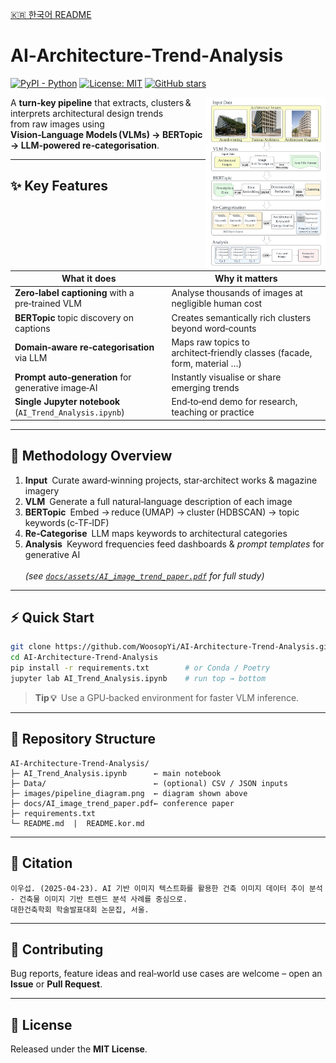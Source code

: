 <!-- ─────────────────────────── Language Switcher ─────────────────────────── -->
[🇰🇷 한국어 README](README.kor.md)

# AI‑Architecture‑Trend‑Analysis 
[![PyPI - Python](https://img.shields.io/badge/python-v3.10%2B-blue.svg)](https://www.python.org/)
[![License: MIT](https://img.shields.io/badge/License-MIT-yellow.svg)](LICENSE)
[![GitHub stars](https://img.shields.io/github/stars/WoosopYi/AI-Architecture-Trend-Analysis?style=social)](https://github.com/WoosopYi/AI-Architecture-Trend-Analysis/stargazers)

<img src="docs/assets/pipeline_diagram.png" width="38%" align="right" alt="Pipeline overview" />

A **turn‑key pipeline** that extracts, clusters & interprets architectural design trends  
from raw images using **Vision‑Language Models (VLMs) → BERTopic → LLM‑powered re‑categorisation**.

---

## ✨ Key Features

| What it does | Why it matters |
|--------------|----------------|
| **Zero‑label captioning** with a pre‑trained VLM | Analyse thousands of images at negligible human cost |
| **BERTopic** topic discovery on captions | Creates semantically rich clusters beyond word‑counts |
| **Domain‑aware re‑categorisation** via LLM | Maps raw topics to architect‑friendly classes (facade, form, material …) |
| **Prompt auto‑generation** for generative image‑AI | Instantly visualise or share emerging trends |
| **Single Jupyter notebook** (`AI_Trend_Analysis.ipynb`) | End‑to‑end demo for research, teaching or practice |

---

## 🔬 Methodology Overview

1. **Input** Curate award‑winning projects, star‑architect works & magazine imagery  
2. **VLM** Generate a full natural‑language description of each image  
3. **BERTopic** Embed → reduce (UMAP) → cluster (HDBSCAN) → topic keywords (c‑TF‑IDF)  
4. **Re‑Categorise** LLM maps keywords to architectural categories  
5. **Analysis** Keyword frequencies feed dashboards & *prompt templates* for generative AI  
   <br>*(see [`docs/assets/AI_image_trend_paper.pdf`](docs/AI_image_trend_paper.pdf) for full study)*

---

## ⚡ Quick Start

```bash
git clone https://github.com/WoosopYi/AI-Architecture-Trend-Analysis.git
cd AI-Architecture-Trend-Analysis
pip install -r requirements.txt        # or Conda / Poetry
jupyter lab AI_Trend_Analysis.ipynb    # run top → bottom
```

> **Tip 💡** Use a GPU‑backed environment for faster VLM inference.

---

## 📂 Repository Structure

```
AI-Architecture-Trend-Analysis/
├─ AI_Trend_Analysis.ipynb      ← main notebook
├─ Data/                        ← (optional) CSV / JSON inputs
├─ images/pipeline_diagram.png  ← diagram shown above
├─ docs/AI_image_trend_paper.pdf← conference paper
├─ requirements.txt
└─ README.md  |  README.kor.md
```

---

## 📝 Citation

```plain
이우섭. (2025‑04‑23). AI 기반 이미지 텍스트화를 활용한 건축 이미지 데이터 추이 분석
- 건축물 이미지 기반 트렌드 분석 사례를 중심으로.
대한건축학회 학술발표대회 논문집, 서울.
```

---

## 🤝 Contributing

Bug reports, feature ideas and real‑world use cases are welcome – open an **Issue** or **Pull Request**.

---

## 📜 License

Released under the **MIT License**.

